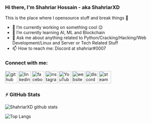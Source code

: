 ### Hi there, I'm Shahriar Hossain - aka ShahriarXD
This is the place where I opensource stuff and break things 🤣

- 🔭 I’m currently working on something cool 😉
- 🌱 I’m currently learning AI, ML and Blockchain
- 💬  Ask me about anything related to Python/Cracking/Hacking/Web Development/Linux and Server or Tech Related Stuff
- 📫 How to reach me: Discord at shahriar#0007

### Connect with me:
[<img src='https://cdn.jsdelivr.net/npm/simple-icons@3.0.1/icons/github.svg' alt='github' height='40'>](https://github.com/ShahriarXD)  [<img src='https://cdn.jsdelivr.net/npm/simple-icons@3.0.1/icons/linkedin.svg' alt='linkedin' height='40'>](https://www.linkedin.com/in/shahriar103/)  [<img src='https://cdn.jsdelivr.net/npm/simple-icons@3.0.1/icons/facebook.svg' alt='facebook' height='40'>](https://www.facebook.com/wehacktoprotect)  [<img src='https://cdn.jsdelivr.net/npm/simple-icons@3.0.1/icons/instagram.svg' alt='instagram' height='40'>](https://www.instagram.com/shahriar_xd/)  [<img src='https://cdn.jsdelivr.net/npm/simple-icons@3.0.1/icons/youtube.svg' alt='YouTube' height='40'>](https://www.youtube.com/channel/UCWRaW2SNTfoLhqauJ4fexOw)  [<img src='https://cdn.jsdelivr.net/npm/simple-icons@3.0.1/icons/icloud.svg' alt='website' height='40'>](https://shahriar.tech/)  [<img src='https://cdn.jsdelivr.net/npm/simple-icons@3.0.1/icons/discord.svg' alt='discord' height='40'>](https://discord.gg/shm9VzP)  [<img src='https://cdn.jsdelivr.net/npm/simple-icons@3.0.1/icons/steam.svg' alt='steam' height='40'>](https://steamcommunity.com/id/shahriarpro)    


### ⚡ GitHub Stats
![ShahriarXD github stats](https://github-readme-stats.vercel.app/api?username=ShahriarXD&count_private=true&hide=prs,issues,contribs&theme=radical&show_icons=true)


![Top Langs](https://github-readme-stats.vercel.app/api/top-langs/?username=ShahriarXD&layout=compact&langs_count=8)
